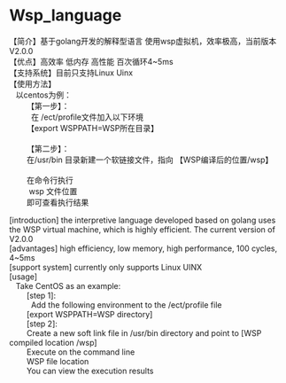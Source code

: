 # Wsp_language
【简介】基于golang开发的解释型语言 使用wsp虚拟机，效率极高，当前版本 V2.0.0<br>
【优点】高效率 低内存 高性能 百次循环4~5ms<br>
【支持系统】目前只支持Linux Uinx<br>
【使用方法】<br>
&nbsp;&nbsp;&nbsp;以centos为例：<br>
&nbsp;&nbsp;&nbsp;&nbsp;&nbsp;&nbsp;&nbsp;&nbsp;【第一步】：<br>
&nbsp;&nbsp;&nbsp;&nbsp;&nbsp;&nbsp;&nbsp;&nbsp;&nbsp;&nbsp;在 /ect/profile文件加入以下环境<br>
&nbsp;&nbsp;&nbsp;&nbsp;&nbsp;&nbsp;&nbsp;&nbsp;【export WSPPATH=WSP所在目录】<br><br>
&nbsp;&nbsp;&nbsp;&nbsp;&nbsp;&nbsp;&nbsp;&nbsp;【第二步】：<br>
&nbsp;&nbsp;&nbsp;&nbsp;&nbsp;&nbsp;&nbsp;&nbsp;在/usr/bin 目录新建一个软链接文件，指向 【WSP编译后的位置/wsp】<br><br>
&nbsp;&nbsp;&nbsp;&nbsp;&nbsp;&nbsp;&nbsp;&nbsp;在命令行执行<br>
&nbsp;&nbsp;&nbsp;&nbsp;&nbsp;&nbsp;&nbsp;&nbsp; wsp 文件位置 <br>
&nbsp;&nbsp;&nbsp;&nbsp;&nbsp;&nbsp;&nbsp;&nbsp;即可查看执行结果<br>


[introduction] the interpretive language developed based on golang uses the WSP virtual machine, which is highly efficient. The current version of V2.0.0<br>
[advantages] high efficiency, low memory, high performance, 100 cycles, 4~5ms<br>
[support system] currently only supports Linux UINX<br>
[usage]<br>
&nbsp;&nbsp;&nbsp;Take CentOS as an example:<br>
&nbsp;&nbsp;&nbsp;&nbsp;&nbsp;&nbsp;&nbsp;&nbsp;[step 1]:<br>
&nbsp;&nbsp;&nbsp;&nbsp;&nbsp;&nbsp;&nbsp;&nbsp;&nbsp;&nbsp;Add the following environment to the /ect/profile file<br>
&nbsp;&nbsp;&nbsp;&nbsp;&nbsp;&nbsp;&nbsp;&nbsp;[export WSPPATH=WSP directory]<br>
&nbsp;&nbsp;&nbsp;&nbsp;&nbsp;&nbsp;&nbsp;&nbsp;[step 2]:<br>
&nbsp;&nbsp;&nbsp;&nbsp;&nbsp;&nbsp;&nbsp;&nbsp;Create a new soft link file in /usr/bin directory and point to [WSP compiled location /wsp]<br>
&nbsp;&nbsp;&nbsp;&nbsp;&nbsp;&nbsp;&nbsp;&nbsp;Execute on the command line<br>
&nbsp;&nbsp;&nbsp;&nbsp;&nbsp;&nbsp;&nbsp;&nbsp;WSP file location<br>
&nbsp;&nbsp;&nbsp;&nbsp;&nbsp;&nbsp;&nbsp;&nbsp;You can view the execution results<br>
